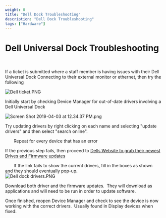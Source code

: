 ```yaml
---
weight: 0
title: "Dell Dock Troubleshooting"
description: "Dell Dock Troubleshooting"
tags: ["Hardware"]
---
```


# ​​Dell Universal Dock Troubl​​​eshooting

​  


If a ticket is submitted where a staff member is having issues with their Dell Universal Dock Connecting to their external monitor or ethernet, then try the following  
  


![Dell ticket.PNG](/sites/housing/restech_helpdesk/SiteAssets/kb/Dell%20Universal%20Dock%20Troubleshooting/Dell%20ticket.PNG)  


Initially start by checking Device Manager for out-of-date drivers involving a Dell Universal Dock  


![Screen Shot 2019-04-03 at 12.34.37 PM.png](/sites/housing/restech_helpdesk/SiteAssets/kb/Dell%20Universal%20Dock%20Troubleshooting/Screen%20Shot%202019-04-03%20at%2012.34.37%20PM.png) 

Try updating drivers by right clicking on each name and selecting "update drivers" and then select "search online".   


       Repeat for every device that has an error  


  


If the previous step fails, then proceed to [Dells Website to grab their newest Drives and Firmware updates](https://www.dell.com/support/home/ly/en/lybsdt1/product-support/product/dell-universal-dock-d6000/drivers)

       If the link fails to show the current drivers, fill in the boxes as shown and they should eventually pop-up.  
![Dell dock drivers.PNG](/sites/housing/restech_helpdesk/SiteAssets/kb/Dell%20Universal%20Dock%20Troubleshooting/Dell%20dock%20drivers.PNG)  
  


Download both driver and the firmware updates.  They will download as applications and will need to be run in order to update software.   
  


Once finished, reopen Device Manager and check to see the device is now working with the correct drivers.  Usually found in Display devices when fixed.  
  


  


  


  


